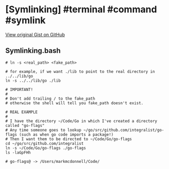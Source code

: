 # [Symlinking] #terminal #command #symlink

[View original Gist on GitHub](https://gist.github.com/Integralist/321700af51f3735766efe05756a88bec)

## Symlinking.bash

```shell
# ln -s <real_path> <fake_path>

# for example, if we want ./lib to point to the real directory in ../../lib/go
ln -s ../../lib/go ./lib

# IMPORTANT!
#
# Don't add trailing / to the fake_path 
# otherwise the shell will tell you fake_path doesn't exist.

# REAL EXAMPLE
#
# I have the directory ~/Code/Go in which I've created a directory called "go-flags"
# Any time someone goes to lookup ~/go/src/github.com/integralist/go-flags (such as when go code imports a package!)
# Then I want them to be directed to ~/Code/Go/go-flags
cd ~/go/src/github.com/integralist
ln -s ~/Code/Go/go-flags ./go-flags
ls -laGpFHh

# go-flags@ -> /Users/markmcdonnell/Code/
```

